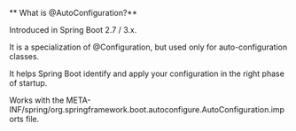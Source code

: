 ** What is @AutoConfiguration?**

Introduced in Spring Boot 2.7 / 3.x.

It is a specialization of @Configuration, but used only for auto-configuration classes.

It helps Spring Boot identify and apply your configuration in the right phase of startup.

Works with the META-INF/spring/org.springframework.boot.autoconfigure.AutoConfiguration.imports file.

